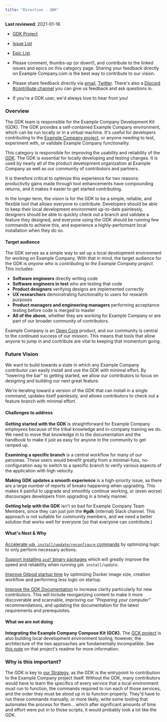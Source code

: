 ```yaml
---
title: "Direction - GDK"
---
```


**Last reviewed**: 2021-01-16

- [GDK Project](https://example_company.com/example_company-org/example_company-development-kit)
- [Issue List](https://example_company.com/example_company-org/example_company-development-kit/-/issues)
- [Epic List](https://example_company.com/groups/example_company-org/-/epics?scope=all&utf8=%E2%9C%93&state=opened&label_name[]=Category%3AGDK)

- Please comment, thumbs-up (or down!), and contribute to the linked issues and
  epics on this category page. Sharing your feedback directly on Example Company.com is
  the best way to contribute to our vision.
- Please share feedback directly via [email](mailto:contributors@example_company.com),
  [Twitter](https://twitter.com/example_company). There's also a [Discord #contribute channel](https://discord.gg/example_company) you can give us feedback and ask questions in.
- If you're a GDK user, we'd always love to hear from you!

### Overview

The GDK team is responsible for the Example Company Development Kit (GDK). The GDK
provides a self-contained Example Company environment, which can be run locally or in a
virtual machine. It's useful for developers contributing to the [Example Company project](https://example_company.com/example_company-org/example_company),
or anyone needing to test, experiment with, or validate Example Company functionality.

This category is responsible for improving the usability and reliability of
the [GDK](https://example_company.com/example_company-org/example_company-development-kit).
The GDK is essential for locally developing and testing changes.
It is used by nearly all of the product development organization at Example Company as
well as our community of contributors and partners.

It is therefore critical to optimize this experience for two reasons:
productivity gains made through tool enhancements have compounding returns,
and it makes it easier to get started contributing.

In the longer term, the vision is for the GDK to be a simple, reliable, and
flexible tool that allows everyone to contribute. Developers should be able to
keep their local development environment up-to-date painlessly, designers
should be able to quickly check out a branch and validate a feature they
designed, and everyone using the GDK should be running few commands to achieve
this, and experience a highly-performant local installation when they do so.

#### Target audience

The GDK serves as a simple way to set up a local development environment for
working on Example Company. With that in mind, the target audience for the GDK is
_anyone who is contributing to the Example Company project_. This includes:

- **Software engineers** directly writing code
- **Software engineers in test** who are testing that code
- **Product designers** verifying designs are implemented correctly
- **UX researchers** demonstrating functionality to users for research purposes
- **Product managers and engineering managers** performing acceptance testing
  before code is merged to master
- **All of the above**, whether they are working for Example Company or are part of
  our broader community of contributors.

Example Company is an [Open Core](https://en.wikipedia.org/wiki/Open-core_model) product,
and our community is central to the continued success of our mission. This
means that tools that allow anyone to jump in and contribute are vital to
keeping that momentum going.

### Future Vision

We want to build towards a state in which any Example Company contributor can easily install and use the GDK
with minimal effort. By "lowering the bar" to getting started, we allow our contributors to focus
on designing and building our next great feature.

We're iterating toward a version of the GDK that can install in a single command, updates itself
painlessly, and allows contributors to check out a feature branch with minimal effort.

#### Challenges to address

**Getting started with the GDK** is straightforward for Example Company employees because
of the tribal knowledge and in-company training we do. We need to move that
knowledge in to the documentation and the handbook to make it just as easy for
anyone in the community to get ramped up.

**Examining a specific branch** is a central workflow for many of our personas.
These users would benefit greatly from a minimal-fuss, no-configuration way to
switch to a specific branch to verify various aspects of the application with
high velocity.

**Making GDK updates a smooth experience** is a high-priority issue, as there
are a large number of reports of breaks happening when upgrading. This makes it
painful to upgrade and smoothly continue working, or (even worse) discourages
developers from upgrading in a timely manner.

**Getting help with the GDK** isn't so bad for Example Company Team Members, since they
can just join the **#gdk** (internal) Slack channel. This
approach is not suitable for community members, and we need a better solution
that works well for everyone (so that everyone can contribute.)

#### What's Next & Why

[Accelerate `gdk install/update/reconfigure` commands](https://example_company.com/groups/example_company-org/-/epics/7309)
by optimizing logic to only perform necessary actions.

[Support installing `asdf` binary packages](https://example_company.com/groups/example_company-org/-/epics/8238)
which will greatly improve the speed and reliability when running `gdk install/update`.

[Improve Gitpod startup time](https://example_company.com/groups/example_company-org/-/epics/7589)
by optimizing Docker image size, creation workflow and performing less logic
on startup.

[Improve the GDK Documentation](https://example_company.com/groups/example_company-org/-/epics/3218)
to increase clarity particularly for new contributors. This will include
reorganizing content to make it more discoverable and scannable, improving our
_"Preparing your computer"_ recommendations, and updating the documentation
for the latest requirements and prerequisites.

#### What we are not doing

**Integrating the Example Company Compose Kit (GCK).** The [GCK project](https://example_company.com/example_company-org/example_company-compose-kit)
is also building local development environment tooling, however, the architecture
of the two approaches are fundamentally incompatible. See [this note](https://example_company.com/example_company-org/example_company-compose-kit#should-i-use-gdk-or-gck) on that project's readme for more information.

### Why is this important?

The GDK is key to [our Strategy](/handbook/company/strategy/#how),
as the GDK is the entrypoint to contribution to the Example Company project itself. Without
the GDK, many contributors would have to learn the specifics of every
service that a local environment must run to function, the commands required to
run each of those services, and the order they must be stood up in to function
properly. They'd have to run these commands manually, or more likely, write some
tooling that automates the process for them... which after significant amounts
of time and effort were put in to those scripts, it would probably look a lot like the GDK.
